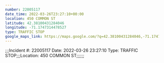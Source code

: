```yaml
---
number: 22005117
date_time: 2022-03-26T23:27:10+00:00
location: 450 COMMON ST
latitude: 42.38100431284046
longitude: -71.1747314478527
type: TRAFFIC STOP
google_maps_link: https://maps.google.com/?q=42.38100431284046,-71.1747314478527
---
```


;;;Incident #: 22005117   Date: 2022-03-26 23:27:10    Type: TRAFFIC STOP;;;Location: 450 COMMON ST;;;;;;
